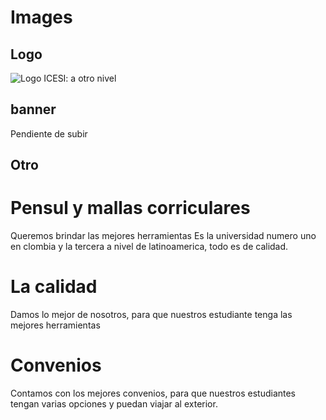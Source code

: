 # Images
## Logo
![Logo ICESI: a otro nivel](https://www.icesi.edu.co/launiversidad/images/La_universidad/logosimbolos/logo-icesi-a-otro-nivel.png)

## banner

Pendiente de subir
## Otro
# Pensul y mallas corriculares
Queremos brindar las mejores herramientas 
Es la universidad numero uno en clombia y la tercera a nivel de latinoamerica, todo es de calidad.
# La calidad
Damos lo mejor de nosotros, para que nuestros estudiante tenga las mejores herramientas
# Convenios
Contamos con los mejores convenios, para que nuestros estudiantes tengan varias opciones y puedan viajar al exterior.  

